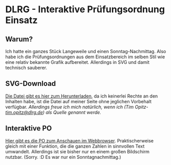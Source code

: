 # DLRG - Interaktive Prüfungsordnung Einsatz
## Warum?
Ich hatte ein ganzes Stück Langeweile und einen Sonntag-Nachmittag. Also habe ich die Prüfungsordnungen aus dem Einsatzbereich im selben Stil wie eine relativ bekannte Grafik aufbereitet. Allerdings in SVG und damit technisch sauberer. 

## SVG-Download
<a href="https://raw.githubusercontent.com/squeakyflamingo/dlrg-po-einsatz/main/Einsatz-PO.svg" download="Einsatz-PO.svg" target="_blank">Die Datei gibt es hier zum Herunterladen</a>, da ich keinerlei Rechte an den Inhalten habe, ist die Datei auf meiner Seite ohne jeglichen Vorbehalt verfügbar. 
_Allerdings freue ich mich natürlich, wenn ich (Tim Opitz- <a href="mailto:tim.opitz@dlrg.de">tim.opitz@dlrg.de</a>) als Quelle genannt werde._

## Interaktive PO
<a href="https://squeakyflamingo.github.io/dlrg-po-einsatz/Einsatz-PO.html" target="_blank">Hier gibt es die PO zum Anschauen im Webbrowser</a>. Praktischerweise gleich mit einer Funktion, die die ganzen Zahlen in sinnvollen Text umwandelt.
Allerdings ist sie bisher nur en einem großen Bildschirm nutzbar. (Sorry. :D Es war nur ein Sonntagnachmittag.)
